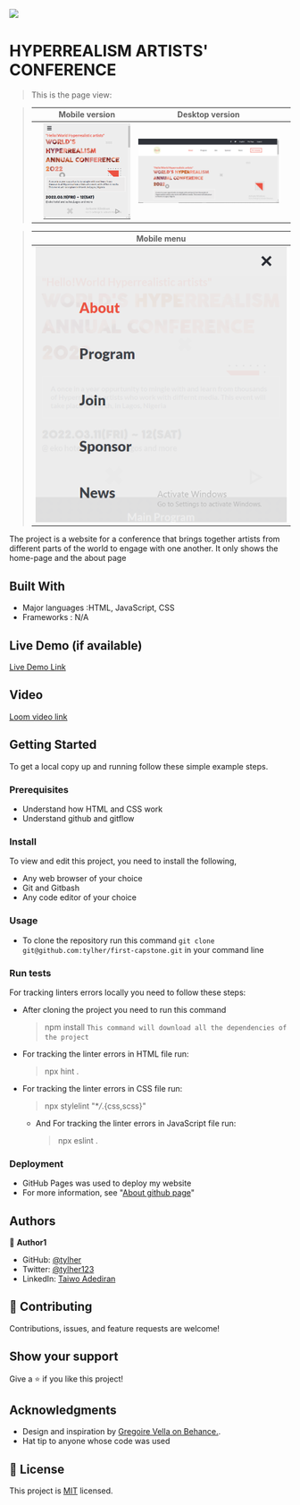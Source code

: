 ![](https://img.shields.io/badge/Microverse-blueviolet)

# HYPERREALISM ARTISTS' CONFERENCE

>  This is the page view:

> |     | Mobile version                      | Desktop version                      |     |
> | --- | ----------------------------------- | ------------------------------------ | --- |
> |     | ![Screenshot1](./Images/screenshot/mobile.png) | ![Screenshot2](./Images/screenshot/desktop.png) |

> |Mobile menu                 |
> | -------------------------- |
> | ![Mobile-menu](./Images/screenshot/mobile-menu.png) |

The project is a website for a conference that brings together artists from different parts of the world to engage with one another. It only shows the home-page and the about page

## Built With

- Major languages :HTML, JavaScript, CSS
- Frameworks : N/A

## Live Demo (if available)

[Live Demo Link](https://tylher.github.io/first-capstone/)

## Video 
[Loom video link](https://www.loom.com/share/52cb2e854b064203a749968bd49c3dc7)


## Getting Started


To get a local copy up and running follow these simple example steps.

### Prerequisites
- Understand how HTML and CSS work
- Understand github and gitflow


### Install
To view and edit this project, you need to install the following,
- Any web browser of your choice
- Git and Gitbash
- Any code editor of your choice

### Usage
- To clone the repository run this command `git clone git@github.com:tylher/first-capstone.git` in your command line

### Run tests
For tracking linters errors locally you need to follow these steps:

- After cloning the project you need to run this command

  > npm install
  > `This command will download all the dependencies of the project`

- For tracking the linter errors in HTML file run:

  > npx hint .

- For tracking the linter errors in CSS file run:

  > npx stylelint "\*_/_.{css,scss}"

  - And For tracking the linter errors in JavaScript file run:
    > npx eslint .

### Deployment
- GitHub Pages was used to deploy my website
- For more information, see "[About github page](https://docs.github.com/en/pages/getting-started-with-github-pages/about-github-pages#publishing-sources-for-github-pages-sites)"


## Authors

👤 **Author1**

- GitHub: [@tylher](https://github.com/tylher)
- Twitter: [@tylher123](https://twitter.com/tylher123)
- LinkedIn: [Taiwo Adediran](https://www.linkedin.com/in/taiwo-adediran-327654127/)


## 🤝 Contributing

Contributions, issues, and feature requests are welcome!


## Show your support

Give a ⭐️ if you like this project!

## Acknowledgments
- Design and inspiration by [Gregoire Vella on Behance.](https://www.behance.net/gallery/19759151/Snapscan-iOs-design-and-branding?tracking_source=).
- Hat tip to anyone whose code was used

## 📝 License

This project is [MIT](./MIT.md) licensed.
